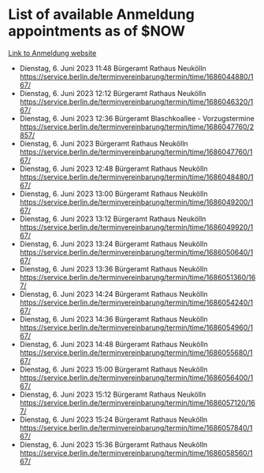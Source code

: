 # List of available Anmeldung appointments as of $NOW
[Link to Anmeldung website](https://service.berlin.de/terminvereinbarung/termin/tag.php?termin=1&anliegen[]=120686&dienstleisterlist=122210,122217,327316,122219,327312,122227,327314,122231,327346,122243,327348,122254,122252,329742,122260,329745,122262,329748,122271,327278,122273,327274,122277,327276,330436,122280,327294,122282,327290,122284,327292,122291,327270,122285,327266,122286,327264,122296,327268,150230,329760,122297,327286,122294,327284,122312,329763,122314,329775,122304,327330,122311,327334,122309,327332,317869,122281,327352,122279,329772,122283,122276,327324,122274,327326,122267,329766,122246,327318,122251,327320,122257,327322,122208,327298,122226,327300&herkunft=http%3A%2F%2Fservice.berlin.de%2Fdienstleistung%2F120686%2F)
- Dienstag, 6. Juni 2023 11:48 Bürgeramt Rathaus Neukölln https://service.berlin.de/terminvereinbarung/termin/time/1686044880/167/
- Dienstag, 6. Juni 2023 12:12 Bürgeramt Rathaus Neukölln https://service.berlin.de/terminvereinbarung/termin/time/1686046320/167/
- Dienstag, 6. Juni 2023 12:36 Bürgeramt Blaschkoallee - Vorzugstermine https://service.berlin.de/terminvereinbarung/termin/time/1686047760/2857/
- Dienstag, 6. Juni 2023  Bürgeramt Rathaus Neukölln https://service.berlin.de/terminvereinbarung/termin/time/1686047760/167/
- Dienstag, 6. Juni 2023 12:48 Bürgeramt Rathaus Neukölln https://service.berlin.de/terminvereinbarung/termin/time/1686048480/167/
- Dienstag, 6. Juni 2023 13:00 Bürgeramt Rathaus Neukölln https://service.berlin.de/terminvereinbarung/termin/time/1686049200/167/
- Dienstag, 6. Juni 2023 13:12 Bürgeramt Rathaus Neukölln https://service.berlin.de/terminvereinbarung/termin/time/1686049920/167/
- Dienstag, 6. Juni 2023 13:24 Bürgeramt Rathaus Neukölln https://service.berlin.de/terminvereinbarung/termin/time/1686050640/167/
- Dienstag, 6. Juni 2023 13:36 Bürgeramt Rathaus Neukölln https://service.berlin.de/terminvereinbarung/termin/time/1686051360/167/
- Dienstag, 6. Juni 2023 14:24 Bürgeramt Rathaus Neukölln https://service.berlin.de/terminvereinbarung/termin/time/1686054240/167/
- Dienstag, 6. Juni 2023 14:36 Bürgeramt Rathaus Neukölln https://service.berlin.de/terminvereinbarung/termin/time/1686054960/167/
- Dienstag, 6. Juni 2023 14:48 Bürgeramt Rathaus Neukölln https://service.berlin.de/terminvereinbarung/termin/time/1686055680/167/
- Dienstag, 6. Juni 2023 15:00 Bürgeramt Rathaus Neukölln https://service.berlin.de/terminvereinbarung/termin/time/1686056400/167/
- Dienstag, 6. Juni 2023 15:12 Bürgeramt Rathaus Neukölln https://service.berlin.de/terminvereinbarung/termin/time/1686057120/167/
- Dienstag, 6. Juni 2023 15:24 Bürgeramt Rathaus Neukölln https://service.berlin.de/terminvereinbarung/termin/time/1686057840/167/
- Dienstag, 6. Juni 2023 15:36 Bürgeramt Rathaus Neukölln https://service.berlin.de/terminvereinbarung/termin/time/1686058560/167/
